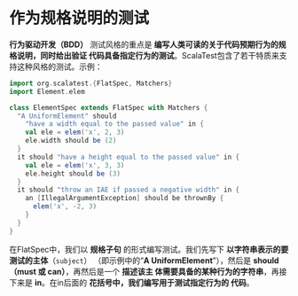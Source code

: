 作为规格说明的测试
===================================================================================
**行为驱动开发（BDD）** 测试风格的重点是 **编写人类可读的关于代码预期行为的规格说明，同时给出验证
代码具备指定行为的测试**。ScalaTest包含了若干特质来支持这种风格的测试。示例：
```scala
import org.scalatest.{FlatSpec, Matchers}
import Element.elem

class ElementSpec extends FlatSpec with Matchers {
  "A UniformElement" should
    "have a width equal to the passed value" in {
    val ele = elem('x', 2, 3)
    ele.width should be (2)
  }
  it should "have a height equal to the passed value" in {
    val ele = elem('x', 3, 3)
    ele.height should be (3)
  }
  it should "throw an IAE if passed a negative width" in {
    an [IllegalArgumentException] should be thrownBy {
      elem('x', -2, 3)
    }
  }
}
```
在FlatSpec中，我们以 **规格子句** 的形式编写测试。我们先写下 **以字符串表示的要测试的主体**（`subject`）
（即示例中的“**A UniformElement**”），然后是 **should（must 或 can）**，再然后是一个 **描述该主
体需要具备的某种行为的字符串**，再接下来是 **in**。在in后面的 **花括号中，我们编写用于测试指定行为的
代码**。
